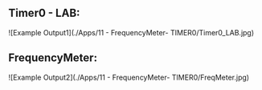 ## Timer0 - LAB:

![Example Output1](./Apps/11 - FrequencyMeter- TIMER0/Timer0_LAB.jpg)

## FrequencyMeter:

![Example Output2](./Apps/11 - FrequencyMeter- TIMER0/FreqMeter.jpg)
